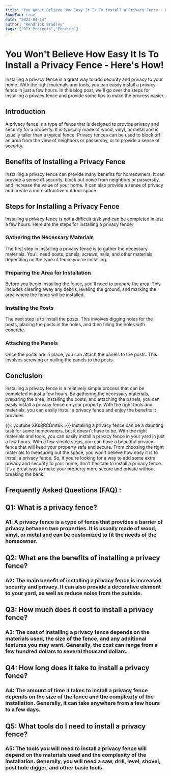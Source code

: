 ```yaml
---
title: "You Won't Believe How Easy It Is To Install a Privacy Fence - Here's How!"
ShowToc: true 
date: "2023-04-14"
author: "Kendrick Bradley" 
tags: ["DIY Projects","Fencing"]
---
```

# You Won't Believe How Easy It Is To Install a Privacy Fence - Here's How!

Installing a privacy fence is a great way to add security and privacy to your home. With the right materials and tools, you can easily install a privacy fence in just a few hours. In this blog post, we'll go over the steps for installing a privacy fence and provide some tips to make the process easier.

## Introduction

A privacy fence is a type of fence that is designed to provide privacy and security for a property. It is typically made of wood, vinyl, or metal and is usually taller than a typical fence. Privacy fences can be used to block off an area from the view of neighbors or passersby, or to provide a sense of security.

## Benefits of Installing a Privacy Fence

Installing a privacy fence can provide many benefits for homeowners. It can provide a sense of security, block out noise from neighbors or passersby, and increase the value of your home. It can also provide a sense of privacy and create a more attractive outdoor space.

## Steps for Installing a Privacy Fence

Installing a privacy fence is not a difficult task and can be completed in just a few hours. Here are the steps for installing a privacy fence:

### Gathering the Necessary Materials

The first step in installing a privacy fence is to gather the necessary materials. You'll need posts, panels, screws, nails, and other materials depending on the type of fence you're installing.

### Preparing the Area for Installation

Before you begin installing the fence, you'll need to prepare the area. This includes clearing away any debris, leveling the ground, and marking the area where the fence will be installed.

### Installing the Posts

The next step is to install the posts. This involves digging holes for the posts, placing the posts in the holes, and then filling the holes with concrete.

### Attaching the Panels

Once the posts are in place, you can attach the panels to the posts. This involves screwing or nailing the panels to the posts.

## Conclusion

Installing a privacy fence is a relatively simple process that can be completed in just a few hours. By gathering the necessary materials, preparing the area, installing the posts, and attaching the panels, you can easily install a privacy fence on your property. With the right tools and materials, you can easily install a privacy fence and enjoy the benefits it provides.

{{< youtube XKk8RCDmt6k >}} 
Installing a privacy fence can be a daunting task for some homeowners, but it doesn't have to be. With the right materials and tools, you can easily install a privacy fence in your yard in just a few hours. With a few simple steps, you can have a beautiful privacy fence that will keep your property safe and secure. From choosing the right materials to measuring out the space, you won't believe how easy it is to install a privacy fence. So, if you're looking for a way to add some extra privacy and security to your home, don't hesitate to install a privacy fence. It's a great way to make your property more secure and private without breaking the bank.

## Frequently Asked Questions (FAQ) :
<h2>Q1: What is a privacy fence?</h2>

<h3>A1: A privacy fence is a type of fence that provides a barrier of privacy between two properties. It is usually made of wood, vinyl, or metal and can be customized to fit the needs of the homeowner. </h3>

<h2>Q2: What are the benefits of installing a privacy fence?</h2>

<h3>A2: The main benefit of installing a privacy fence is increased security and privacy. It can also provide a decorative element to your yard, as well as reduce noise from the outside. </h3>

<h2>Q3: How much does it cost to install a privacy fence?</h2>

<h3>A3: The cost of installing a privacy fence depends on the materials used, the size of the fence, and any additional features you may want. Generally, the cost can range from a few hundred dollars to several thousand dollars. </h3>

<h2>Q4: How long does it take to install a privacy fence?</h2>

<h3>A4: The amount of time it takes to install a privacy fence depends on the size of the fence and the complexity of the installation. Generally, it can take anywhere from a few hours to a few days. </h3>

<h2>Q5: What tools do I need to install a privacy fence?</h2>

<h3>A5: The tools you will need to install a privacy fence will depend on the materials used and the complexity of the installation. Generally, you will need a saw, drill, level, shovel, post hole digger, and other basic tools. </h3>





